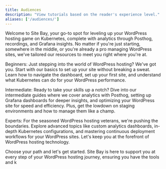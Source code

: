 ```yaml
---
title: Audiences
description: "View tutorials based on the reader's experience level."
aliases: ['/audiences/']
---
```


Welcome to Site Bay, your go-to spot for leveling up your WordPress hosting game on Kubernetes, complete with analytics through Posthog, recordings, and Grafana insights. No matter if you're just starting, somewhere in the middle, or you're already a pro managing WordPress sites, we've tailored our resources to meet you right where you're at.

Beginners: Just stepping into the world of WordPress hosting? We've got you. Start with our basics to set up your site without breaking a sweat. Learn how to navigate the dashboard, set up your first site, and understand what Kubernetes can do for your WordPress performance.

Intermediate: Ready to take your skills up a notch? Dive into our intermediate guides where we cover analytics with Posthog, setting up Grafana dashboards for deeper insights, and optimizing your WordPress site for speed and efficiency. Plus, get the lowdown on staging environments and how to manage them like a champ.

Experts: For the seasoned WordPress hosting veterans, we're pushing the boundaries. Explore advanced topics like custom analytics dashboards, in-depth Kubernetes configurations, and mastering continuous deployment workflows for your WordPress sites. Let's keep you at the forefront of WordPress hosting technology.

Choose your path and let's get started. Site Bay is here to support you at every step of your WordPress hosting journey, ensuring you have the tools and k